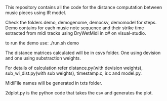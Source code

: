 This repository contains all the code for the distance computation between music pieces using IR model.

Check the folders demo, demogenome, democsv, demomodel for steps. Demo contains for each music note sequence and their strike time extracted from midi tracks using DryWetMidi in c# on visual-studio.

to run the demo use: ./run.sh demo

The distance matrices calculated will be in csvs folder. One using devision and one using substraction weights. 

For details of calculation refer distance.py(with devision weights), sub_wi_dist.py(with sub weights), timestamp.c, ir.c and model.py.

MidiFile names will be generated in txts folder.

2dplot.py is the python code that takes the csv and generates the plot.
